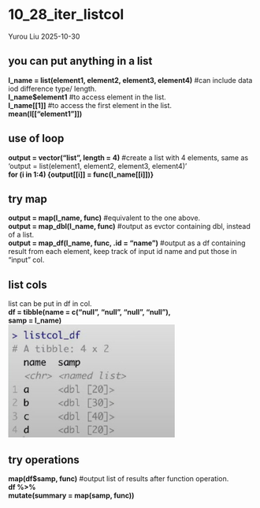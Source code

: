 10_28_iter_listcol
================
Yurou Liu
2025-10-30

## you can put anything in a list

**l_name = list(element1, element2, element3, element4)** \#can include
data iod difference type/ length.<br> **l_name\$element1** \#to access
element in the list.<br> **l_name\[\[1\]\]** \#to access the first
element in the list.<br> **mean(l\[\[“element1”\]\])**

## use of loop

**output = vector(“list”, length = 4)** \#create a list with 4 elements,
same as ‘output = list(element1, element2, element3, element4)’<br>
**for (i in 1:4) {output\[\[i\]\] = func(l_name\[\[i\]\])}**

## try map

**output = map(l_name, func)** \#equivalent to the one above.<br>
**output = map_dbl(l_name, func)** \#output as evctor containing dbl,
instead of a list.<br> **output = map_df(l_name, func, .id = “name”)**
\#output as a df containing result from each element, keep track of
input id name and put those in “input” col.

## list cols

list can be put in df in col.<br> **df = tibble(name = c(“null”, “null”,
“null”, “null”),** <br> **samp = l_name)** <br> ![](./images/image1.jpg)

## try operations

**map(df\$samp, func)** \#output list of results after function
operation.<br> **df %\>%** <br> **mutate(summary = map(samp, func))**
<br>
